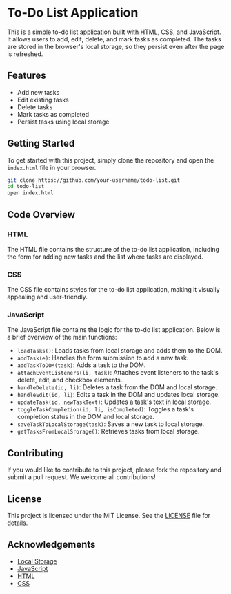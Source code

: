 # To-Do List Application

This is a simple to-do list application built with HTML, CSS, and JavaScript. It allows users to add, edit, delete, and mark tasks as completed. The tasks are stored in the browser's local storage, so they persist even after the page is refreshed.

## Features

- Add new tasks
- Edit existing tasks
- Delete tasks
- Mark tasks as completed
- Persist tasks using local storage

## Getting Started

To get started with this project, simply clone the repository and open the `index.html` file in your browser.

```bash
git clone https://github.com/your-username/todo-list.git
cd todo-list
open index.html
```

## Code Overview

### HTML

The HTML file contains the structure of the to-do list application, including the form for adding new tasks and the list where tasks are displayed.

### CSS

The CSS file contains styles for the to-do list application, making it visually appealing and user-friendly.

### JavaScript

The JavaScript file contains the logic for the to-do list application. Below is a brief overview of the main functions:

- `loadTasks()`: Loads tasks from local storage and adds them to the DOM.
- `addTask(e)`: Handles the form submission to add a new task.
- `addTaskToDOM(task)`: Adds a task to the DOM.
- `attachEventListeners(li, task)`: Attaches event listeners to the task's delete, edit, and checkbox elements.
- `handleDelete(id, li)`: Deletes a task from the DOM and local storage.
- `handleEdit(id, li)`: Edits a task in the DOM and updates local storage.
- `updateTask(id, newTaskText)`: Updates a task's text in local storage.
- `toggleTaskCompletion(id, li, isCompleted)`: Toggles a task's completion status in the DOM and local storage.
- `saveTaskToLocalStorage(task)`: Saves a new task to local storage.
- `getTasksFromLocalSrorage()`: Retrieves tasks from local storage.

## Contributing

If you would like to contribute to this project, please fork the repository and submit a pull request. We welcome all contributions!

## License

This project is licensed under the MIT License. See the [LICENSE](LICENSE) file for details.

## Acknowledgements

- [Local Storage](https://developer.mozilla.org/en-US/docs/Web/API/Window/localStorage)
- [JavaScript](https://developer.mozilla.org/en-US/docs/Web/JavaScript)
- [HTML](https://developer.mozilla.org/en-US/docs/Web/HTML)
- [CSS](https://developer.mozilla.org/en-US/docs/Web/CSS)
